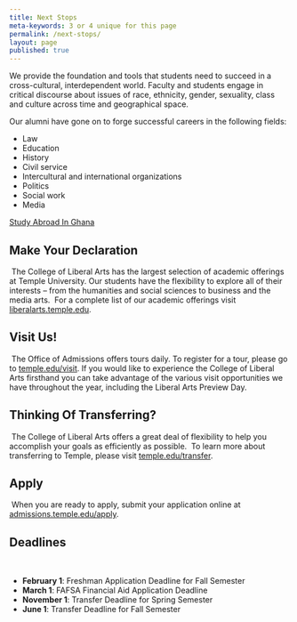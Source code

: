 ```yaml
---
title: Next Stops
meta-keywords: 3 or 4 unique for this page
permalink: /next-stops/
layout: page
published: true
---
```


We provide the foundation and tools that students need to succeed in a cross-cultural, interdependent world. Faculty and students engage in critical discourse about issues of race, ethnicity, gender, sexuality, class and culture across time and geographical space.

Our alumni have gone on to forge successful careers in the following fields:

- Law<br/>
- Education<br/>
- History<br/>
- Civil service<br/>
- Intercultural and international organizations<br/>
- Politics<br/>
- Social work<br/>
- Media<br/>

[Study Abroad In Ghana](http://www.temple.edu/studyabroad/programs/summer/ghana/index.html)

## Make Your Declaration
​
The College of Liberal Arts has the largest selection of academic offerings at Temple University. Our students have the flexibility to explore all of their interests – from the humanities and social sciences to business and the media arts.
​
For a complete list of our academic offerings visit [liberalarts.temple.edu](http://www.liberalarts.temple.edu).
​
## Visit Us!
​
The Office of Admissions offers tours daily. To register for a tour, please go to [temple.edu/visit](http://admissions.temple.edu/visit). If you would like to experience the College of Liberal Arts firsthand you can take advantage of the various visit opportunities we have throughout the year, including the Liberal Arts Preview Day.
​
## Thinking Of Transferring?
​
The College of Liberal Arts offers a great deal of flexibility to help you accomplish your goals as efficiently as possible.
​
To learn more about transferring to Temple, please visit [temple.edu/transfer](http://admissions.temple.edu/apply/transfer). 
​
## Apply
​
When you are ready to apply, submit your application online at [admissions.temple.edu/apply](http://admissions.temple.edu/apply).
​
## Deadlines
​
- **February 1**: Freshman Application Deadline for Fall Semester
- **March 1**: FAFSA Financial Aid Application Deadline
- **November 1**: Transfer Deadline for Spring Semester
- **June 1**: Transfer Deadline for Fall Semester
